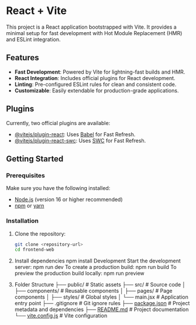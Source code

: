 # React + Vite

This project is a React application bootstrapped with Vite. It provides a minimal setup for fast development with Hot Module Replacement (HMR) and ESLint integration.

## Features

- **Fast Development**: Powered by Vite for lightning-fast builds and HMR.
- **React Integration**: Includes official plugins for React development.
- **Linting**: Pre-configured ESLint rules for clean and consistent code.
- **Customizable**: Easily extendable for production-grade applications.

## Plugins

Currently, two official plugins are available:

- [@vitejs/plugin-react](https://github.com/vitejs/vite-plugin-react/blob/main/packages/plugin-react/README.md): Uses [Babel](https://babeljs.io/) for Fast Refresh.
- [@vitejs/plugin-react-swc](https://github.com/vitejs/vite-plugin-react-swc): Uses [SWC](https://swc.rs/) for Fast Refresh.

## Getting Started

### Prerequisites

Make sure you have the following installed:

- [Node.js](https://nodejs.org/) (version 16 or higher recommended)
- [npm](https://www.npmjs.com/) or [yarn](https://yarnpkg.com/)

### Installation

1. Clone the repository:

   ```sh
   git clone <repository-url>
   cd frontend-web
2. Install dependencies
    npm install
    Development
    Start the development server: npm run dev
    To create a production build:
        npm run build
    To preview the production build locally:
        npm run preview

3. Folder Structure
    ├── public/          # Static assets
    ├── src/             # Source code
    │   ├── components/  # Reusable components
    │   ├── pages/       # Page components
    │   ├── styles/      # Global styles
    │   └── main.jsx     # Application entry point
    ├── .gitignore       # Git ignore rules
    ├── [package.json](http://_vscodecontentref_/1)     # Project metadata and dependencies
    ├── [README.md](http://_vscodecontentref_/2)        # Project documentation
    └── [vite.config.js](http://_vscodecontentref_/3)   # Vite configuration